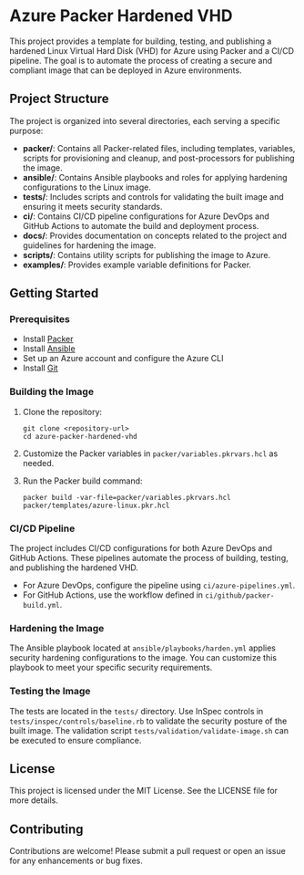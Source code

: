 # Azure Packer Hardened VHD

This project provides a template for building, testing, and publishing a hardened Linux Virtual Hard Disk (VHD) for Azure using Packer and a CI/CD pipeline. The goal is to automate the process of creating a secure and compliant image that can be deployed in Azure environments.

## Project Structure

The project is organized into several directories, each serving a specific purpose:

- **packer/**: Contains all Packer-related files, including templates, variables, scripts for provisioning and cleanup, and post-processors for publishing the image.
- **ansible/**: Contains Ansible playbooks and roles for applying hardening configurations to the Linux image.
- **tests/**: Includes scripts and controls for validating the built image and ensuring it meets security standards.
- **ci/**: Contains CI/CD pipeline configurations for Azure DevOps and GitHub Actions to automate the build and deployment process.
- **docs/**: Provides documentation on concepts related to the project and guidelines for hardening the image.
- **scripts/**: Contains utility scripts for publishing the image to Azure.
- **examples/**: Provides example variable definitions for Packer.

## Getting Started

### Prerequisites

- Install [Packer](https://www.packer.io/downloads)
- Install [Ansible](https://docs.ansible.com/ansible/latest/installation_guide/intro_installation.html)
- Set up an Azure account and configure the Azure CLI
- Install [Git](https://git-scm.com/downloads)

### Building the Image

1. Clone the repository:
   ```
   git clone <repository-url>
   cd azure-packer-hardened-vhd
   ```

2. Customize the Packer variables in `packer/variables.pkrvars.hcl` as needed.

3. Run the Packer build command:
   ```
   packer build -var-file=packer/variables.pkrvars.hcl packer/templates/azure-linux.pkr.hcl
   ```

### CI/CD Pipeline

The project includes CI/CD configurations for both Azure DevOps and GitHub Actions. These pipelines automate the process of building, testing, and publishing the hardened VHD.

- For Azure DevOps, configure the pipeline using `ci/azure-pipelines.yml`.
- For GitHub Actions, use the workflow defined in `ci/github/packer-build.yml`.

### Hardening the Image

The Ansible playbook located at `ansible/playbooks/harden.yml` applies security hardening configurations to the image. You can customize this playbook to meet your specific security requirements.

### Testing the Image

The tests are located in the `tests/` directory. Use InSpec controls in `tests/inspec/controls/baseline.rb` to validate the security posture of the built image. The validation script `tests/validation/validate-image.sh` can be executed to ensure compliance.

## License

This project is licensed under the MIT License. See the LICENSE file for more details.

## Contributing

Contributions are welcome! Please submit a pull request or open an issue for any enhancements or bug fixes.